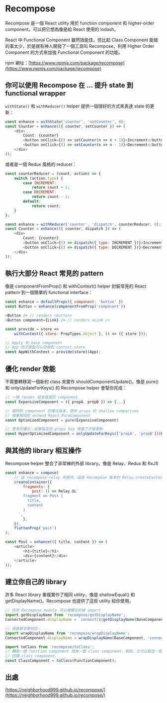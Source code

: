 # Recompose

Recompose 是一個 React utility 用於 function component 和 higher-order component。可以把它想為像是給 React 使用的 lodash。

React 中 Functional Component 雖然效能佳，但比起 Class Component 能做的事太少，於是就有神人開發了一個工具叫 Recompose，利用 Higher Order Component 的方式來加強 Functional Component 的功能。

npm 網址：[https://www.npmjs.com/package/recompose](https://www.npmjs.com/package/recompose)

## 你可以使用 Recompose 在 ... 提升 state 到 functional wrapper

`withState()` 和 `withReducer()` helper 提供一個很好的方式來表達 state 的更新：

```js
const enhance = withState('counter', 'setCounter', 0);
const Counter = enhance(({ counter, setCounter }) => (
	<div>
		Count: {counter}
		<button onClick={() => setCounter(n => n + 1)}>Increment</button>
		<button onClick={() => setCounter(n => n - 1)}>Decrement</button>
	</div>
));
```

或者是一個 Redux 風格的 reducer：

```js
const counterReducer = (count, action) => {
	switch (action.type) {
		case INCREMENT:
			return count + 1;
		case DECREMENT:
			return count - 1;
		default:
			return count;
	}
};

const enhance = withReducer('counter', 'dispatch', counterReducer, 0);
const Counter = enhance(({ counter, dispatch }) => (
	<div>
		Count: {counter}
		<button onClick={() => dispatch({ type: INCREMENT })}>Increment</button>
		<button onClick={() => dispatch({ type: DECREMENT })}>Decrement</button>
	</div>
));
```

## 執行大部分 React 常見的 pattern

像是 componentFromProp() 和 withContext() helper 封裝常見的 React pattern 到一個簡單的 functional interface：

```js
const enhance = defaultProps({ component: 'button' })
const Button = enhance(componentFromProp('component'))

<Button /> // renders <button>
<Button component={Link} /> // renders <Link />
```

```js
const provide = store =>
	withContext({ store: PropTypes.object }, () => ({ store }));

// Apply 到 base component
// App 的子節點可以存取到 context.store
const AppWithContext = provide(store)(App);
```

## 優化 render 效能

不需要轉移寫一個新的 class 來實作 shouldComponentUpdate()。像是 pure() 和 onlyUpdateForKeys() 的 Recompose helper 會幫你完成：

```js
// 一個 render 成本很高的 component
const ExpensiveComponent = ({ propA, propB }) => {...}

// 相同的 component 的優化版本，使用 props 的 shallow comparison
// 效果相同於 extend React.PureComponent
const OptimizedComponent = pure(ExpensiveComponent)

// 更多的優化：如果指定的 props key 改變了才做更新
const HyperOptimizedComponent = onlyUpdateForKeys(['propA', 'propB'])(ExpensiveComponent)
```

## 與其他的 library 相互操作

Recompose helper 整合了非常棒的外部 library。像是 Relay、Redux 和 RxJS

```js
const enhance = compose(
	// 由 recompose-relay 所提供，這是 Recompose 版本的 Relay.createContainer()
	createContainer({
		fragments: {
			post: () => Relay.QL`
        fragment on Post {
          title,
          content
        }
      `,
		},
	}),
	flattenProp('post')
);

const Post = enhance(({ title, content }) => (
	<article>
		<h1>{title}</h1>
		<div>{content}</div>
	</article>
));
```

## 建立你自己的 library

許多 React library 重複實作了相同 utility，像是 shallowEqual() 和 getDisplayName()。Recompose 也提供了這些 utility 給你使用。

```js
// 任何 Recompose module 可以被獨立的被 import
import getDisplayName from 'recompose/getDisplayName';
ConnectedComponent.displayName = `connect(${getDisplayName(BaseComponent)})`;

// 或是甚至更好的：
import wrapDisplayName from 'recompose/wrapDisplayName';
ConnectedComponent.displayName = wrapDisplayName(BaseComponent, 'connect');

import toClass from 'recompose/toClass';
// 轉換一個 function component 成為一個 class component，例如，它可以給定一個 ref，
// 回傳 class component。
const ClassComponent = toClass(FunctionComponent);
```

## 出處

[https://neighborhood999.github.io/recompose/](https://neighborhood999.github.io/recompose/)
